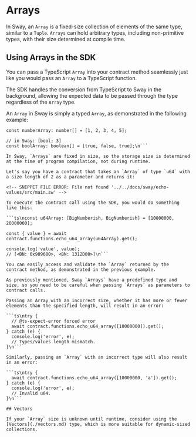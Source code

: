 # Arrays

In Sway, an `Array` is a fixed-size collection of elements of the same type, similar to a `Tuple`. `Arrays` can hold arbitrary types, including non-primitive types, with their size determined at compile time.

## Using Arrays in the SDK

You can pass a TypeScript `Array` into your contract method seamlessly just like you would pass an `Array` to a TypeScript function.

The SDK handles the conversion from TypeScript to Sway in the background, allowing the expected data to be passed through the type regardless of the `Array` type.

An `Array` in Sway is simply a typed `Array`, as demonstrated in the following example:

```ts\n// in Sway: [u8; 5]
const numberArray: number[] = [1, 2, 3, 4, 5];

// in Sway: [bool; 3]
const boolArray: boolean[] = [true, false, true];\n```

In Sway, `Arrays` are fixed in size, so the storage size is determined at the time of program compilation, not during runtime.

Let's say you have a contract that takes an `Array` of type `u64` with a size length of 2 as a parameter and returns it:

<!-- SNIPPET FILE ERROR: File not found '../../docs/sway/echo-values/src/main.sw' -->

To execute the contract call using the SDK, you would do something like this:

```ts\nconst u64Array: [BigNumberish, BigNumberish] = [10000000, 20000000];

const { value } = await contract.functions.echo_u64_array(u64Array).get();

console.log('value', value);
// [<BN: 0x989680>, <BN: 1312D00>]\n```

You can easily access and validate the `Array` returned by the contract method, as demonstrated in the previous example.

As previously mentioned, Sway `Arrays` have a predefined type and size, so you need to be careful when passing `Arrays` as parameters to contract calls.

Passing an Array with an incorrect size, whether it has more or fewer elements than the specified length, will result in an error:

```ts\ntry {
  // @ts-expect-error forced error
  await contract.functions.echo_u64_array([10000000]).get();
} catch (e) {
  console.log('error', e);
  // Types/values length mismatch.
}\n```

Similarly, passing an `Array` with an incorrect type will also result in an error:

```ts\ntry {
  await contract.functions.echo_u64_array([10000000, 'a']).get();
} catch (e) {
  console.log('error', e);
  // Invalid u64.
}\n```

## Vectors

If your `Array` size is unknown until runtime, consider using the [Vectors](./vectors.md) type, which is more suitable for dynamic-sized collections.
